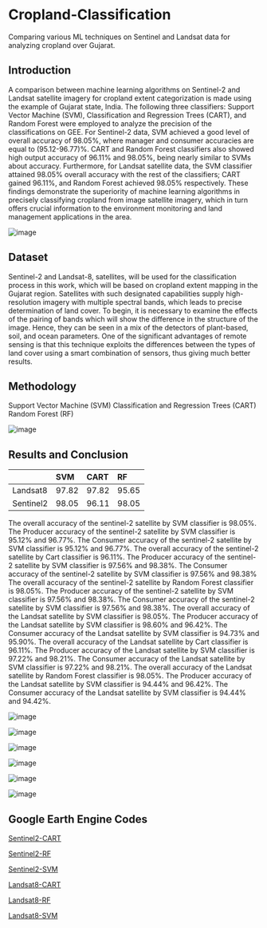 
# Cropland-Classification
Comparing various ML techniques on Sentinel and Landsat data for analyzing cropland over Gujarat.


## Introduction
A comparison between machine learning algorithms on Sentinel-2 and Landsat satellite imagery for cropland extent categorization is made using the example of Gujarat state, India. The following three classifiers: Support Vector Machine (SVM), Classification and Regression Trees (CART), and Random Forest were employed to analyze the precision of the classifications on GEE. For Sentinel-2 data, SVM achieved a good level of overall accuracy of 98.05%, where manager and consumer accuracies are equal to (95.12-96.77)%. CART and Random Forest classifiers also showed high output accuracy of 96.11% and 98.05%, being nearly similar to SVMs about accuracy. Furthermore, for Landsat satellite data, the SVM classifier attained 98.05% overall accuracy with the rest of the classifiers; CART gained 96.11%, and Random Forest achieved 98.05% respectively. These findings demonstrate the superiority of machine learning algorithms in precisely classifying cropland from image satellite imagery, which in turn offers crucial information to the environment monitoring and land management applications in the area.

![image](https://github.com/user-attachments/assets/87a550c7-ad5e-4ec2-859e-f15c05c4ba1c)
## Dataset
Sentinel-2 and Landsat-8, satellites, will be used for the classification process in this work, which will be based on cropland extent mapping in the Gujarat region. Satellites with such designated capabilities supply high-resolution imagery with multiple spectral bands, which leads to precise determination of land cover.
To begin, it is necessary to examine the effects of the pairing of bands which will show the difference in the structure of the image. Hence, they can be seen in a mix of the detectors of plant-based, soil, and ocean parameters. One of the significant advantages of remote sensing is that this technique exploits the differences between the types of land cover using a smart combination of sensors, thus giving much better results.

## Methodology

Support Vector Machine (SVM)
Classification and Regression Trees (CART)
Random Forest (RF)

![image](https://github.com/user-attachments/assets/2c589155-e740-4bfc-b67e-91db70bf0ea7)

## Results and Conclusion
|           |    SVM   |    CART   |    RF        |
| :-------- | :------- | :-------- | :----------|
| Landsat8  | 97.82 | 97.82 | 95.65 |
| Sentinel2 | 98.05 | 96.11 | 98.05 |

The overall accuracy of the sentinel-2 satellite by SVM classifier is 98.05%. The Producer accuracy of the sentinel-2 satellite by SVM classifier is 95.12% and 96.77%. The Consumer accuracy of the sentinel-2 satellite by SVM classifier is 95.12% and 96.77%. The overall accuracy of the sentinel-2 satellite by Cart classifier is 96.11%. The Producer accuracy of the sentinel-2 satellite by SVM classifier is 97.56% and 98.38%. The Consumer accuracy of the sentinel-2 satellite by SVM classifier is 97.56% and 98.38% The overall accuracy of the sentinel-2 satellite by Random Forest classifier is 98.05%. The Producer accuracy of the sentinel-2 satellite by SVM classifier is 97.56% and 98.38%. The Consumer accuracy of the sentinel-2 satellite by SVM classifier is 97.56% and 98.38%. The overall accuracy of the Landsat satellite by SVM classifier is 98.05%. The Producer accuracy of the Landsat satellite by SVM classifier is 98.60% and 96.42%. The Consumer accuracy of the Landsat satellite by SVM classifier is 94.73% and 95.90%. The overall accuracy of the Landsat satellite by Cart classifier is 96.11%. The Producer accuracy of the Landsat satellite by SVM classifier is 97.22% and 98.21%. The Consumer accuracy of the Landsat satellite by SVM classifier is 97.22% and 98.21%. The overall accuracy of the Landsat satellite by Random Forest classifier is 98.05%. The Producer accuracy of the Landsat satellite by SVM classifier is 94.44% and 96.42%. The Consumer accuracy of the Landsat satellite by SVM classifier is 94.44% and 94.42%.

![image](https://github.com/user-attachments/assets/f5916bc0-6884-49e6-8adf-daa9d4cc45d4)

![image](https://github.com/user-attachments/assets/e4737e25-a088-4f35-8a6c-a9d2e3a245fd)

![image](https://github.com/user-attachments/assets/189f45c4-d24b-4fe9-9832-ac5aab6d9922)

![image](https://github.com/user-attachments/assets/831108db-7328-4c81-8dda-9f4be8b7c31c)

![image](https://github.com/user-attachments/assets/16e0a316-5e39-41ea-acc5-634121bf7aad)

![image](https://github.com/user-attachments/assets/4e881ab0-c145-47c7-bac3-b10db0521740)


## Google Earth Engine Codes
[Sentinel2-CART]( https://code.earthengine.google.com/2cc61b0e71cb7e53ded75ccaa3287d0f)

[Sentinel2-RF](https://code.earthengine.google.com/9e4f1443f10fe3f9f01354ee259005d8)

[Sentinel2-SVM](https://code.earthengine.google.com/b5683afcdb0efa19917ba705cfd34ef5)

[Landsat8-CART](https://code.earthengine.google.com/cc21533f7de51f61ee7fb972f2d8709d)

[Landsat8-RF](https://code.earthengine.google.com/2ce50b93aac3ca90a3452cefbe836e97)

[Landsat8-SVM](https://code.earthengine.google.com/11b68cf028ca72ddbd62985bd0a7b377)
